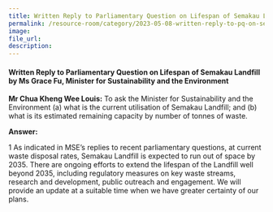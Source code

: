 ```yaml
---  
title: Written Reply to Parliamentary Question on Lifespan of Semakau Landfill by Ms Grace Fu, Minister for Sustainability and the Environment
permalink: /resource-room/category/2023-05-08-written-reply-to-pq-on-semakau-landfill
image:  
file_url:  
description:  
---  
```

#### Written Reply to Parliamentary Question on Lifespan of Semakau Landfill by Ms Grace Fu, Minister for Sustainability and the Environment

**Mr Chua Kheng Wee Louis:** To ask the Minister for Sustainability and the Environment (a) what is the current utilisation of Semakau Landfill; and (b) what is its estimated remaining capacity by number of tonnes of waste.

**Answer:**

1 As indicated in MSE’s replies to recent parliamentary questions, at current waste disposal rates, Semakau Landfill is expected to run out of space by 2035. There are ongoing efforts to extend the lifespan of the Landfill well beyond 2035, including regulatory measures on key waste streams, research and development, public outreach and engagement. We will provide an update at a suitable time when we have greater certainty of our plans.
